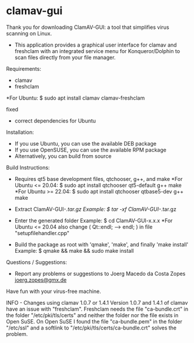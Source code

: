 # clamav-gui
Thank you for downloading ClamAV-GUI:
 a tool that simplifies virus scanning on Linux.

 - This application provides a graphical user interface for clamav and
   freshclam with an integrated service menu for Konqueror/Dolphin
   to scan files directly from your file manager.

Requirements:
 - clamav
 - freshclam

  *For Ubuntu: $ sudo apt install clamav clamav-freshclam

  fixed
- correct dependencies for Ubuntu

Installation:
 - If you use Ubuntu, you can use the available DEB package
 - If you use OpenSUSE, you can use the available RPM package
 - Alternatively, you can build from source

Build Instructions:
 - Requires qt5 base development files, qtchooser, g++, and make
   *For Ubuntu <= 20.04: $ sudo apt install qtchooser qt5-default g++ make
   *For Ubuntu >= 22.04: $ sudo apt install qtchooser qtbase5-dev g++ make

 - Extract ClamAV-GUI-*.tar.gz
   Example: $ tar -xf ClamAV-GUI-*.tar.gz
 - Enter the generated folder
   Example: $ cd ClamAV-GUI-x.x.x
   *For Ubuntu <= 20.04
    also change ( Qt::endl; --> endl; ) in file "setupfilehandler.cpp"
 - Build the package as root with 'qmake', 'make', and finally 'make install'
   Example: $ qmake && make && sudo make install

Questions / Suggestions:
 - Report any problems or suggestions to
   Joerg Macedo da Costa Zopes <joerg.zopes@gmx.de>

Have fun with your virus-free machine.

INFO - Changes using clamav 1.0.7 or 1.4.1
Version 1.0.7 and 1.4.1 of clamav have an issue with "freshclam". Freshclam needs the file "ca-bundle.crt" in the folder "/etc/pki/tls/certs" and neither the folder nor the file exists in Open SuSE.
On Open SuSE I found the file "ca-bundle.pem" in the folder "/etc/ssl" and a softlink to "/etc/pki/tls/certs/ca-bundle.crt" solves the problem.
